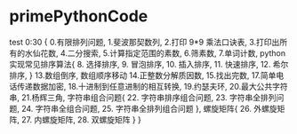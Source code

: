 # primePythonCode
test 0:30 {
    0.有限排列问题,
    1.斐波那契数列,
    2.打印 9*9 乘法口诀表,
    3.打印出所有的水仙花数,
    4.二分搜索,
    5.计算指定范围的素数,
    6.筛素数,
    7.单词计数,
    python实现常见排序算法{
    8.    选择排序,
    9.    冒泡排序,
    10.    插入排序,
    11.    快速排序,
    12.    希尔排序,
    }
    13.数组倒序, 数组顺序移动
    14.正整数分解质因数,
    15.找出完数,
    17.简单电话传递数据加密,
    18.十进制到任意进制的相互转换,
    19.约瑟夫环,
    20.最大公共字符串,
    21.杨辉三角,
    字符串组合问题{
    22.    字符串排序组合问题,
    23.    字符串全排列问题,
    24.    字符串全组合问题,
    25.    字符串全排列组合问题
    },
    螺旋矩阵{
    26.    外螺旋矩阵,
    27.    内螺旋矩阵,
    28.    双螺旋矩阵
    }
}